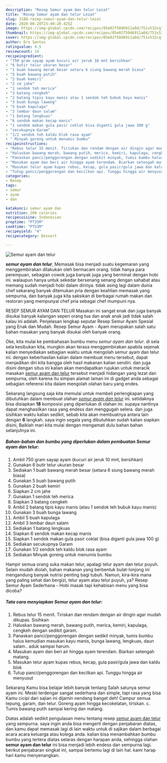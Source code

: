 ```yaml
---
description: "Resep Semur ayam dan telur Lezat"
title: "Resep Semur ayam dan telur Lezat"
slug: 3188-resep-semur-ayam-dan-telur-lezat
date: 2020-08-28T23:40:20.425Z
image: https://img-global.cpcdn.com/recipes/05e02f50d6911a0d/751x532cq70/semur-ayam-dan-telur-foto-resep-utama.jpg
thumbnail: https://img-global.cpcdn.com/recipes/05e02f50d6911a0d/751x532cq70/semur-ayam-dan-telur-foto-resep-utama.jpg
cover: https://img-global.cpcdn.com/recipes/05e02f50d6911a0d/751x532cq70/semur-ayam-dan-telur-foto-resep-utama.jpg
author: Ora Santos
ratingvalue: 4.5
reviewcount: 14
recipeingredient:
- "750 gram sayap ayam kucuri air jeruk 10 mnt bersihkan"
- "6 butir telur ukuran besar"
- "1 buah bawang merah besar setara 6 siung bawang merah biasa"
- "5 buah bawang putih"
- "2 buah kemiri"
- "2 cm jahe"
- "1 sendok teh merica"
- "3 batang cengkeh"
- "2 batang tipis kayu manis atau 1 sendok teh bubuk kayu manis"
- "3 buah bunga lawang"
- "5 buah kapulaga"
- "3 lembar daun salam"
- "1 batang lengkuas"
- "6 sendok makan kecap manis"
- "1 sendok makan gula pasir coklat bisa diganti gula jawa 100 g"
- "secukupnya Garam"
- "1/2 sendok teh kaldu blok rasa ayam"
- " Minyak goreng untuk menumis bumbu"
recipeinstructions:
- "Rebus telur 15 menit. Tiriskan dan rendam dengan air dingin agar mudah dikupas. Sisihkan"
- "Haluskan bawang merah, bawang putih, merica, kemiri, kapulaga, cengkeh dengan sedikit garam."
- "Panaskan panci/penggorengan dengan sedikit minyak, tumis bumbu halus kemudian masukan kayu manis, bunga lawang, lengkuas, daun salam.. aduk sampai harum."
- "Masukan ayam dan beri air hingga ayam terendam. Biarkan setengah matang."
- "Masukan telur ayam kupas rebus, kecap, gula pasir/gula jawa dan kaldu blok"
- "Tutup panci/penggorengan dan kecilkan api. Tunggu hingga air menyusut"
categories:
- Resep
tags:
- semur
- ayam
- dan

katakunci: semur ayam dan 
nutrition: 209 calories
recipecuisine: Indonesian
preptime: "PT35M"
cooktime: "PT53M"
recipeyield: "4"
recipecategory: Dessert

---
```



![Semur ayam dan telur](https://img-global.cpcdn.com/recipes/05e02f50d6911a0d/751x532cq70/semur-ayam-dan-telur-foto-resep-utama.jpg)

<b><i>semur ayam dan telur</i></b>, Memasak bisa menjadi suatu kegemaran yang menggembirakan dilakukan oleh bermacam orang. tidak hanya para perempuan, sebagian cowok juga banyak juga yang berminat dengan hobi ini. walaupun hanya untuk sekedar bersenang senang dengan sahabat atau memang sudah menjadi hobi dalam dirinya. tidak asing lagi dalam dunia chef sekarang banyak ditemukan pria dengan keahlian memasak yang sempurna, dan banyak juga kita saksikan di berbagai rumah makan dan restoran yang mempunyai chef pria sebagai chef mumpuni nya.

RESEP SEMUR AYAM DAN TELUR Masakan ini sangat enak dan juga banyak disukai banyak kalangan seperi orang tua dan anak anak jadi tidak salah kalau ini adalah. Penjelasan lengkap seputar Resep Semur Ayam Spesial yang Enak dan Mudah. Resep Semur Ayam - Ayam merupakan salah satu bahan masakan yang banyak disukai oleh banyak orang.

Oke, kita mulai ke pembahasan bumbu menu <i>semur ayam dan telur</i>. di sela sela kesibukan kita, mungkin akan terasa menggembirakan apabila sejenak kalian menyediakan sebagian waktu untuk mengolah semur ayam dan telur ini. dengan keberhasilan kalian dalam membuat menu tersebut, dapat menjadikan diri kita bangga oleh hasil makanan kalian sendiri. dan juga disini dengan situs ini kalian akan mendapatkan rujukan untuk meracik masakan <u>semur ayam dan telur</u> tersebut menjadi hidangan yang lezat dan sempurna, oleh karena itu simpan alamat laman ini di gadget anda sebagai sebagian referensi kita dalam mengolah olahan baru yang endes.


Sekarang langsung saja kita memulai untuk membeli perlengkapan yang dibutuhkan dalam membuat olahan <u><i>semur ayam dan telur</i></u> ini. setidaknya bisa disiapkan <b>18</b> komposisi yang diperlukan di olahan ini. supaya nantinya dapat menghasilkan rasa yang endess dan menggugah selera. dan juga sisihkan waktu kalian sedikit, sebab kita akan membuatnya antara lain dengan <b>6</b> langkah. saya ingin segala yang dibutuhkan sudah kalian siapkan disini, Baiklah mari kita mulai dengan mengamati dulu bahan bahan selanjutnya ini.

<!--inarticleads1-->

##### Bahan-bahan dan bumbu yang diperlukan dalam pembuatan Semur ayam dan telur:

1. Ambil 750 gram sayap ayam (kucuri air jeruk 10 mnt, bersihkan)
1. Gunakan 6 butir telur ukuran besar
1. Sediakan 1 buah bawang merah besar (setara 6 siung bawang merah biasa)
1. Gunakan 5 buah bawang putih
1. Gunakan 2 buah kemiri
1. Siapkan 2 cm jahe
1. Gunakan 1 sendok teh merica
1. Siapkan 3 batang cengkeh
1. Ambil 2 batang tipis kayu manis (atau 1 sendok teh bubuk kayu manis)
1. Gunakan 3 buah bunga lawang
1. Ambil 5 buah kapulaga
1. Ambil 3 lembar daun salam
1. Sediakan 1 batang lengkuas
1. Siapkan 6 sendok makan kecap manis
1. Siapkan 1 sendok makan gula pasir coklat (bisa diganti gula jawa 100 g)
1. Sediakan secukupnya Garam
1. Gunakan 1/2 sendok teh kaldu blok rasa ayam
1. Sediakan  Minyak goreng untuk menumis bumbu


Hampir semua orang suka makan telur, apalagi telur ayam dan telur puyuh. Selain mudah diolah, bahan makanan yang berbentuk bulat-lonjong ini mengandung banyak nutrisi penting bagi tubuh. Namun, kira-kira mana yang paling sehat dan bergizi, telur ayam atau telur puyuh, ya? Resep Semur Ayam Sederhana - Hobi masak tapi kehabisan menu yang bisa dicoba? 

<!--inarticleads2-->

##### Tata cara menyiapkan Semur ayam dan telur:

1. Rebus telur 15 menit. Tiriskan dan rendam dengan air dingin agar mudah dikupas. Sisihkan
1. Haluskan bawang merah, bawang putih, merica, kemiri, kapulaga, cengkeh dengan sedikit garam.
1. Panaskan panci/penggorengan dengan sedikit minyak, tumis bumbu halus kemudian masukan kayu manis, bunga lawang, lengkuas, daun salam.. aduk sampai harum.
1. Masukan ayam dan beri air hingga ayam terendam. Biarkan setengah matang.
1. Masukan telur ayam kupas rebus, kecap, gula pasir/gula jawa dan kaldu blok
1. Tutup panci/penggorengan dan kecilkan api. Tunggu hingga air menyusut


Sekarang Kamu bisa belajar lebih banyak tentang Salah satunya semur ayam ini. Meski terdengar sangat sederhana dan simple, tapi rasa yang bisa Kamu cicipi dari sajian ini dijamin nendang banget deh! Campur semua tepung, garam, dan telur. Goreng ayam hingga kecokelatan, tiriskan. c. Tumis bawang putih sampai kering dan matang. 

Diatas adalah sedikit pengulasan menu tentang resep <u>semur ayam dan telur</u> yang sempurna. saya ingin anda bisa mengerti dengan penjabaran diatas, dan kamu dapat memasak lagi di lain waktu untuk di sajikan dalam berbagai acara acara keluarga atau kolega anda. kalian bisa menambahkan bumbu bumbu yang tertera diatas selaras dengan harapan anda, sehingga olahan <b>semur ayam dan telur</b> ini bisa menjadi lebih endess dan sempurna lagi. berikut penjabaran singkat ini, sampai bertemu lagi di lain hal. kami harap hari kamu menyenangkan.
